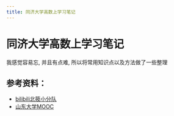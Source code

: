 ```yaml
---
title: 同济大学高数上学习笔记
---
```


# 同济大学高数上学习笔记

我感觉容易忘, 并且有点难, 所以将常用知识点以及方法做了一些整理

## 参考资料：

- [bilibili北筱小分队](https://space.bilibili.com/386629955?share_medium=android&share_source=copy_link&bbid=PQk6Cz4KOAtoDjYHewd7infoc&ts=1584777523530)
- [山东大学MOOC](https://www.icourse163.org/course/0701SDU008-190001#/info)



